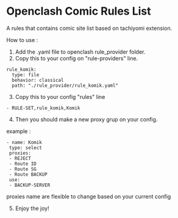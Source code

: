 # Openclash Comic Rules List

A rules that contains comic site list based on tachiyomi extension.

How to use :

1. Add the .yaml file to openclash rule_provider folder.
2. Copy this to your config on "rule-providers" line.
```
rule_komik:
  type: file
  behavior: classical
  path: "./rule_provider/rule_komik.yaml"
 ```
 3. Copy this to your config "rules" line
 ```
 - RULE-SET,rule_komik,Komik
 ```
 4. Then you should make a new proxy grup on your config.
 
 example :
 ```
 - name: Komik
  type: select
  proxies:
  - REJECT
  - Route ID
  - Route SG
  - Route BACKUP
  use:
  - BACKUP-SERVER
  ```
  proxies name are flexible to change based on your current config
  
  5. Enjoy the joy!
